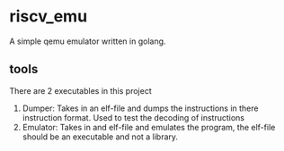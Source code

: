 # riscv_emu

A simple qemu emulator written in golang.

## tools
There are 2 executables in this project

1. Dumper: Takes in an elf-file and dumps the instructions in there instruction format. Used to test the decoding of instructions
2. Emulator: Takes in and elf-file and emulates the program, the elf-file should be an executable and not a library.

